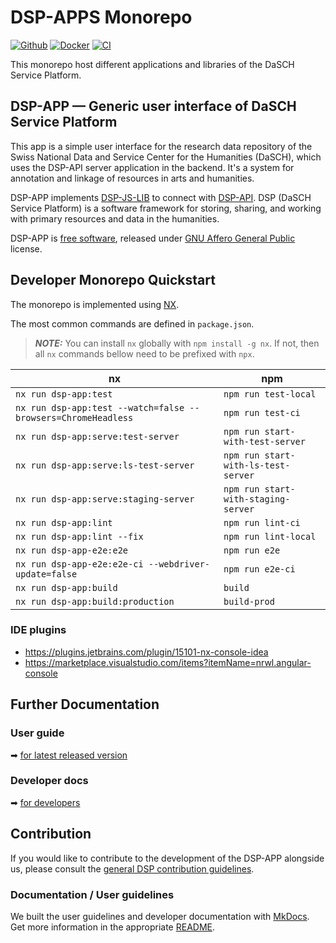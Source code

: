 # DSP-APPS Monorepo

[![Github](https://img.shields.io/github/v/tag/dasch-swiss/dsp-app?include_prereleases&label=Github%20tag)](https://github.com/dasch-swiss/dsp-app)
[![Docker](https://img.shields.io/docker/v/daschswiss/dsp-app?label=Docker%20image)](https://hub.docker.com/r/daschswiss/dsp-app)
[![CI](https://github.com/dasch-swiss/dsp-app/workflows/CI/badge.svg)](https://github.com/dasch-swiss/dsp-app/actions?query=workflow%3ACI)

This monorepo host different applications and libraries of the DaSCH Service Platform.

## DSP-APP &mdash; Generic user interface of DaSCH Service Platform

This app is a simple user interface for the research data repository of the
Swiss National Data and Service Center for the Humanities (DaSCH), which uses
the DSP-API server application in the backend. It's a system for annotation and
linkage of resources in arts and humanities.

DSP-APP implements [DSP-JS-LIB](https://www.npmjs.com/package/@dasch-swiss/dsp-js-lib)
to connect with [DSP-API](https://docs.dasch.swiss/latest/DSP-API/03-endpoints/api-v2/introduction/).
DSP (DaSCH Service Platform) is a software framework for storing, sharing, and
working with primary resources and data in the humanities.

DSP-APP is [free software](http://www.gnu.org/philosophy/free-sw.en.html), released
under [GNU Affero General Public](http://www.gnu.org/licenses/agpl-3.0.en.html) license.

## Developer Monorepo Quickstart

The monorepo is implemented using [NX](https://nx.dev).

The most common commands are defined in `package.json`.

> **_NOTE:_** You can install `nx` globally with `npm install -g nx`. If not, then all `nx` commands bellow need to be prefixed with `npx`.

| nx                                                            | npm                                 |
|---------------------------------------------------------------|-------------------------------------|
| `nx run dsp-app:test`                                         | `npm run test-local`                |
| `nx run dsp-app:test --watch=false --browsers=ChromeHeadless` | `npm run test-ci`                   |
| `nx run dsp-app:serve:test-server`                            | `npm run start-with-test-server`    |
| `nx run dsp-app:serve:ls-test-server`                         | `npm run start-with-ls-test-server` |
| `nx run dsp-app:serve:staging-server`                         | `npm run start-with-staging-server` |
| `nx run dsp-app:lint`                                         | `npm run lint-ci`                   |
| `nx run dsp-app:lint --fix`                                   | `npm run lint-local`                |
| `nx run dsp-app-e2e:e2e`                                      | `npm run e2e`                       |
| `nx run dsp-app-e2e:e2e-ci --webdriver-update=false`          | `npm run e2e-ci`                    |
| `nx run dsp-app:build`                                        | `build`                             |
| `nx run dsp-app:build:production`                             | `build-prod`                        |

### IDE plugins
- https://plugins.jetbrains.com/plugin/15101-nx-console-idea
- https://marketplace.visualstudio.com/items?itemName=nrwl.angular-console


## Further Documentation

### User guide

➡ [for latest released version](https://docs.dasch.swiss/latest/DSP-APP/user-guide/)

### Developer docs

➡ [for developers](https://docs.dasch.swiss/latest/DSP-APP/contribution)

## Contribution

If you would like to contribute to the development of the DSP-APP alongside us,
please consult the [general DSP contribution guidelines](https://docs.dasch.swiss/latest/developers/dsp/contribution/).

### Documentation / User guidelines

We built the user guidelines and developer documentation with [MkDocs](https://www.mkdocs.org/).
Get more information in the appropriate [README](https://github.com/dasch-swiss/dsp-app/blob/main/docs/README.md).
